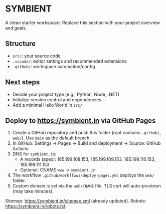 # SYMBIENT

A clean starter workspace. Replace this section with your project overview and goals.

## Structure

- `src/`: your source code
- `.vscode/`: editor settings and recommended extensions
- `.github/`: workspace automation/config

## Next steps

- Decide your project type (e.g., Python, Node, .NET)
- Initialize version control and dependencies
- Add a minimal Hello World in `src/`

## Deploy to <https://symbient.in> via GitHub Pages

1. Create a GitHub repository and push this folder (root contains `.github/`, `web/`). Use `main` as the default branch.
2. In GitHub: Settings → Pages → Build and deployment → Source: GitHub Actions.
3. DNS for `symbient.in`:
	- A records (apex): 185.199.108.153, 185.199.109.153, 185.199.110.153, 185.199.111.153
	- Optional: CNAME `www` → `symbient.in`
4. The workflow `.github/workflows/deploy-pages.yml` deploys the `web/` folder.
5. Custom domain is set via the `web/CNAME` file. TLS cert will auto-provision (may take minutes).

Sitemap: <https://symbient.in/sitemap.xml> (already updated). Robots: <https://symbient.in/robots.txt>.
